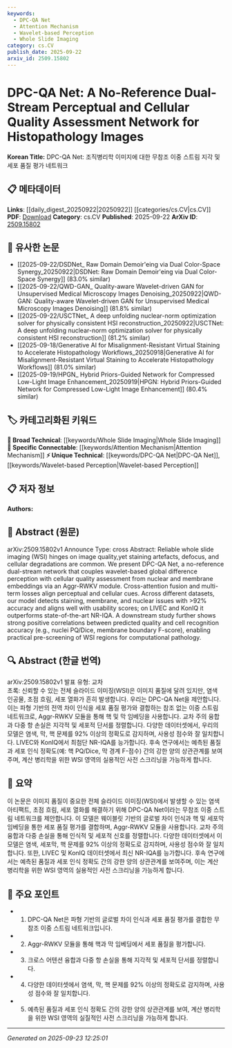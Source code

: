 ```yaml
---
keywords:
  - DPC-QA Net
  - Attention Mechanism
  - Wavelet-based Perception
  - Whole Slide Imaging
category: cs.CV
publish_date: 2025-09-22
arxiv_id: 2509.15802
---
```


<!-- KEYWORD_LINKING_METADATA:
{
  "processed_timestamp": "2025-09-23T12:25:01.315254",
  "vocabulary_version": "1.0",
  "selected_keywords": [
    "DPC-QA Net",
    "Attention Mechanism",
    "Wavelet-based Perception",
    "Whole Slide Imaging"
  ],
  "rejected_keywords": [],
  "similarity_scores": {
    "DPC-QA Net": 0.8,
    "Attention Mechanism": 0.78,
    "Wavelet-based Perception": 0.7,
    "Whole Slide Imaging": 0.75
  },
  "extraction_method": "AI_prompt_based",
  "budget_applied": true,
  "candidates_json": {
    "candidates": [
      {
        "surface": "DPC-QA Net",
        "canonical": "DPC-QA Net",
        "aliases": [
          "Dual-Stream Perceptual and Cellular Quality Assessment Network"
        ],
        "category": "unique_technical",
        "rationale": "This is a novel network architecture specific to the paper, crucial for linking to related works in histopathology image analysis.",
        "novelty_score": 0.85,
        "connectivity_score": 0.65,
        "specificity_score": 0.9,
        "link_intent_score": 0.8
      },
      {
        "surface": "Cross-attention fusion",
        "canonical": "Attention Mechanism",
        "aliases": [
          "Cross-attention"
        ],
        "category": "specific_connectable",
        "rationale": "Links to the broader concept of attention mechanisms, which are fundamental in neural network architectures.",
        "novelty_score": 0.4,
        "connectivity_score": 0.85,
        "specificity_score": 0.7,
        "link_intent_score": 0.78
      },
      {
        "surface": "Wavelet-based global difference perception",
        "canonical": "Wavelet-based Perception",
        "aliases": [
          "Wavelet Perception"
        ],
        "category": "unique_technical",
        "rationale": "This technique is specific to the paper's approach and aids in connecting to image processing methods.",
        "novelty_score": 0.75,
        "connectivity_score": 0.6,
        "specificity_score": 0.85,
        "link_intent_score": 0.7
      },
      {
        "surface": "Whole slide imaging",
        "canonical": "Whole Slide Imaging",
        "aliases": [
          "WSI"
        ],
        "category": "broad_technical",
        "rationale": "Essential for linking to the domain of digital pathology and image analysis.",
        "novelty_score": 0.3,
        "connectivity_score": 0.8,
        "specificity_score": 0.65,
        "link_intent_score": 0.75
      }
    ],
    "ban_list_suggestions": [
      "method",
      "performance",
      "experiment"
    ]
  },
  "decisions": [
    {
      "candidate_surface": "DPC-QA Net",
      "resolved_canonical": "DPC-QA Net",
      "decision": "linked",
      "scores": {
        "novelty": 0.85,
        "connectivity": 0.65,
        "specificity": 0.9,
        "link_intent": 0.8
      }
    },
    {
      "candidate_surface": "Cross-attention fusion",
      "resolved_canonical": "Attention Mechanism",
      "decision": "linked",
      "scores": {
        "novelty": 0.4,
        "connectivity": 0.85,
        "specificity": 0.7,
        "link_intent": 0.78
      }
    },
    {
      "candidate_surface": "Wavelet-based global difference perception",
      "resolved_canonical": "Wavelet-based Perception",
      "decision": "linked",
      "scores": {
        "novelty": 0.75,
        "connectivity": 0.6,
        "specificity": 0.85,
        "link_intent": 0.7
      }
    },
    {
      "candidate_surface": "Whole slide imaging",
      "resolved_canonical": "Whole Slide Imaging",
      "decision": "linked",
      "scores": {
        "novelty": 0.3,
        "connectivity": 0.8,
        "specificity": 0.65,
        "link_intent": 0.75
      }
    }
  ]
}
-->

# DPC-QA Net: A No-Reference Dual-Stream Perceptual and Cellular Quality Assessment Network for Histopathology Images

**Korean Title:** DPC-QA Net: 조직병리학 이미지에 대한 무참조 이중 스트림 지각 및 세포 품질 평가 네트워크

## 📋 메타데이터

**Links**: [[daily_digest_20250922|20250922]] [[categories/cs.CV|cs.CV]]
**PDF**: [Download](https://arxiv.org/pdf/2509.15802.pdf)
**Category**: cs.CV
**Published**: 2025-09-22
**ArXiv ID**: [2509.15802](https://arxiv.org/abs/2509.15802)

## 🔗 유사한 논문
- [[2025-09-22/DSDNet_ Raw Domain Demoir\'eing via Dual Color-Space Synergy_20250922|DSDNet: Raw Domain Demoir\'eing via Dual Color-Space Synergy]] (83.0% similar)
- [[2025-09-22/QWD-GAN_ Quality-aware Wavelet-driven GAN for Unsupervised Medical Microscopy Images Denoising_20250922|QWD-GAN: Quality-aware Wavelet-driven GAN for Unsupervised Medical Microscopy Images Denoising]] (81.8% similar)
- [[2025-09-22/USCTNet_ A deep unfolding nuclear-norm optimization solver for physically consistent HSI reconstruction_20250922|USCTNet: A deep unfolding nuclear-norm optimization solver for physically consistent HSI reconstruction]] (81.2% similar)
- [[2025-09-18/Generative AI for Misalignment-Resistant Virtual Staining to Accelerate Histopathology Workflows_20250918|Generative AI for Misalignment-Resistant Virtual Staining to Accelerate Histopathology Workflows]] (81.0% similar)
- [[2025-09-19/HPGN_ Hybrid Priors-Guided Network for Compressed Low-Light Image Enhancement_20250919|HPGN: Hybrid Priors-Guided Network for Compressed Low-Light Image Enhancement]] (80.4% similar)

## 🏷️ 카테고리화된 키워드
**🧠 Broad Technical**: [[keywords/Whole Slide Imaging|Whole Slide Imaging]]
**🔗 Specific Connectable**: [[keywords/Attention Mechanism|Attention Mechanism]]
**⚡ Unique Technical**: [[keywords/DPC-QA Net|DPC-QA Net]], [[keywords/Wavelet-based Perception|Wavelet-based Perception]]

## 📋 저자 정보

**Authors:** 

## 📄 Abstract (원문)

arXiv:2509.15802v1 Announce Type: cross 
Abstract: Reliable whole slide imaging (WSI) hinges on image quality,yet staining artefacts, defocus, and cellular degradations are common. We present DPC-QA Net, a no-reference dual-stream network that couples wavelet-based global difference perception with cellular quality assessment from nuclear and membrane embeddings via an Aggr-RWKV module. Cross-attention fusion and multi-term losses align perceptual and cellular cues. Across different datasets, our model detects staining, membrane, and nuclear issues with >92% accuracy and aligns well with usability scores; on LIVEC and KonIQ it outperforms state-of-the-art NR-IQA. A downstream study further shows strong positive correlations between predicted quality and cell recognition accuracy (e.g., nuclei PQ/Dice, membrane boundary F-score), enabling practical pre-screening of WSI regions for computational pathology.

## 🔍 Abstract (한글 번역)

arXiv:2509.15802v1 발표 유형: 교차  
초록: 신뢰할 수 있는 전체 슬라이드 이미징(WSI)은 이미지 품질에 달려 있지만, 염색 인공물, 초점 흐림, 세포 열화가 흔히 발생합니다. 우리는 DPC-QA Net을 제안합니다. 이는 파형 기반의 전역 차이 인식을 세포 품질 평가와 결합하는 참조 없는 이중 스트림 네트워크로, Aggr-RWKV 모듈을 통해 핵 및 막 임베딩을 사용합니다. 교차 주의 융합과 다중 항 손실은 지각적 및 세포적 단서를 정렬합니다. 다양한 데이터셋에서, 우리의 모델은 염색, 막, 핵 문제를 92% 이상의 정확도로 감지하며, 사용성 점수와 잘 일치합니다. LIVEC와 KonIQ에서 최첨단 NR-IQA를 능가합니다. 후속 연구에서는 예측된 품질과 세포 인식 정확도(예: 핵 PQ/Dice, 막 경계 F-점수) 간의 강한 양의 상관관계를 보여주며, 계산 병리학을 위한 WSI 영역의 실용적인 사전 스크리닝을 가능하게 합니다.

## 📝 요약

이 논문은 이미지 품질이 중요한 전체 슬라이드 이미징(WSI)에서 발생할 수 있는 염색 아티팩트, 초점 흐림, 세포 열화를 해결하기 위해 DPC-QA Net이라는 무참조 이중 스트림 네트워크를 제안합니다. 이 모델은 웨이블릿 기반의 글로벌 차이 인식과 핵 및 세포막 임베딩을 통한 세포 품질 평가를 결합하며, Aggr-RWKV 모듈을 사용합니다. 교차 주의 융합과 다중 손실을 통해 인식적 및 세포적 신호를 정렬합니다. 다양한 데이터셋에서 이 모델은 염색, 세포막, 핵 문제를 92% 이상의 정확도로 감지하며, 사용성 점수와 잘 일치합니다. 또한, LIVEC 및 KonIQ 데이터셋에서 최신 NR-IQA를 능가합니다. 후속 연구에서는 예측된 품질과 세포 인식 정확도 간의 강한 양의 상관관계를 보여주며, 이는 계산 병리학을 위한 WSI 영역의 실용적인 사전 스크리닝을 가능하게 합니다.

## 🎯 주요 포인트

- 1. DPC-QA Net은 파형 기반의 글로벌 차이 인식과 세포 품질 평가를 결합한 무참조 이중 스트림 네트워크입니다.
- 2. Aggr-RWKV 모듈을 통해 핵과 막 임베딩에서 세포 품질을 평가합니다.
- 3. 크로스 어텐션 융합과 다중 항 손실을 통해 지각적 및 세포적 단서를 정렬합니다.
- 4. 다양한 데이터셋에서 염색, 막, 핵 문제를 92% 이상의 정확도로 감지하며, 사용성 점수와 잘 일치합니다.
- 5. 예측된 품질과 세포 인식 정확도 간의 강한 양의 상관관계를 보여, 계산 병리학을 위한 WSI 영역의 실질적인 사전 스크리닝을 가능하게 합니다.


---

*Generated on 2025-09-23 12:25:01*